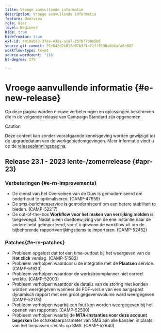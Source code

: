```yaml
---
title: Vroege aanvullende informatie
description: Vroege aanvullende informatie
feature: Overview
role: User
level: Beginner
hide: true
hidefromtoc: true
exl-id: 4b10eb63-3fea-438e-a1a7-25fbf7b0e5b0
source-git-commit: 25e842d2b012a07b3f1ef1ff5490a6b4afa0e887
workflow-type: tm+mt
source-wordcount: '216'
ht-degree: 27%

---
```



# Vroege aanvullende informatie {#e-new-release}

Op deze pagina worden nieuwe verbeteringen en oplossingen beschreven die in de volgende release van Campaign Standard zijn opgenomen.
>[!CAUTION]
>
> Deze content kan zonder voorafgaande kennisgeving worden gewijzigd tot de upgradedatum van de werkgebiedomgevingen. Meer informatie vindt u op de [releaseplanningspagina](../../rn/using/release-planning.md).

## Release 23.1 - 2023 lente-/zomerrelease {#apr-23}

### Verbeteringen {#e-rn-improvements}

* De dienst van het Overseinen van de Duw is gemoderniseerd om onderhoud te optimaliseren. (CAMP-47959)
* De sms-berichtenservice is gemoderniseerd om een betere stabiliteit te bieden. (CAMP-52217)
* De out-of-the-box **Workflow voor het maken van verrijking melden** is toegevoegd. Nadat u een doeltoewijzing van de ene instantie naar de andere hebt geïmporteerd, voert u gewoon de workflow uit om de bijbehorende rapportverrijkingsitems te importeren. (CAMP-52452)

### Patches{#e-rn-patches}

* Probleem opgelost dat tot een time-outfout bij het weergeven van de **Hot click** verslag. (CAMP-51582)
* Probleem verholpen waardoor u de integratie met de **Plaatsen** service. (CAMP-51923)
* Probleem verholpen waardoor de werkstroomplanner niet correct werkte. (CAMP-52003)
* Probleem verholpen waardoor de details van de storing niet konden worden weergegeven wanneer de PDF-versie van een aangepast dynamisch rapport met een groot gegevensvolume werd weergegeven. (CAMP-52178)
* Probleem verholpen waarbij een fout kon worden weergegeven bij het openen van rapporten. (CAMP-52500)
* Probleem verholpen waarbij de **MTA-instanties voor deze account beperken** De schakelaarparameter van SMS aan alle kanalen in plaats van het toepassen slechts op SMS. (CAMP-52640)
